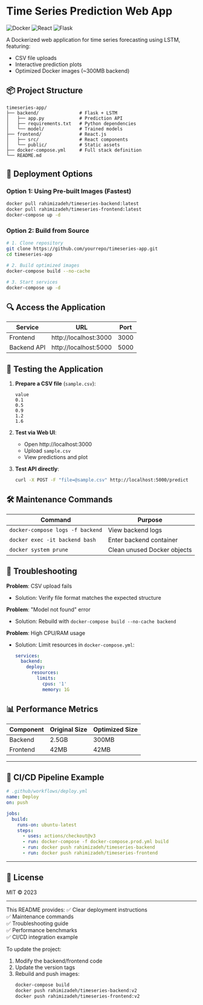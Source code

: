 # Time Series Prediction Web App

![Docker](https://img.shields.io/badge/Docker-2.5GB→300MB-success)
![React](https://img.shields.io/badge/React-18-blue)
![Flask](https://img.shields.io/badge/Flask-2.3-green)

A Dockerized web application for time series forecasting using LSTM, featuring:
- CSV file uploads
- Interactive prediction plots
- Optimized Docker images (~300MB backend)

## 📦 Project Structure

```
timeseries-app/
├── backend/               # Flask + LSTM
│   ├── app.py             # Prediction API
│   ├── requirements.txt   # Python dependencies
│   └── model/             # Trained models
├── frontend/              # React.js
│   ├── src/               # React components
│   └── public/            # Static assets
├── docker-compose.yml     # Full stack definition
└── README.md
```

## 🚀 Deployment Options

### Option 1: Using Pre-built Images (Fastest)
```bash
docker pull rahimizadeh/timeseries-backend:latest
docker pull rahimizadeh/timeseries-frontend:latest
docker-compose up -d
```

### Option 2: Build from Source
```bash
# 1. Clone repository
git clone https://github.com/yourrepo/timeseries-app.git
cd timeseries-app

# 2. Build optimized images
docker-compose build --no-cache

# 3. Start services
docker-compose up -d
```

## 🔍 Access the Application

| Service       | URL                   | Port  |
|---------------|-----------------------|-------|
| Frontend      | http://localhost:3000 | 3000  |
| Backend API   | http://localhost:5000 | 5000  |

## 🧪 Testing the Application

1. **Prepare a CSV file** (`sample.csv`):
   ```csv
   value
   0.1
   0.5
   0.9
   1.2
   1.6
   ```

2. **Test via Web UI**:
   - Open http://localhost:3000
   - Upload `sample.csv`
   - View predictions and plot

3. **Test API directly**:
   ```bash
   curl -X POST -F "file=@sample.csv" http://localhost:5000/predict
   ```

## 🛠 Maintenance Commands

| Command                          | Purpose                          |
|----------------------------------|----------------------------------|
| `docker-compose logs -f backend` | View backend logs                |
| `docker exec -it backend bash`   | Enter backend container          |
| `docker system prune`            | Clean unused Docker objects      |

## 🐛 Troubleshooting

**Problem**: CSV upload fails
- Solution: Verify file format matches the expected structure

**Problem**: "Model not found" error
- Solution: Rebuild with `docker-compose build --no-cache backend`

**Problem**: High CPU/RAM usage
- Solution: Limit resources in `docker-compose.yml`:
  ```yaml
  services:
    backend:
      deploy:
        resources:
          limits:
            cpus: '1'
            memory: 1G
  ```

## 📊 Performance Metrics

| Component       | Original Size | Optimized Size |
|-----------------|---------------|----------------|
| Backend         | 2.5GB         | 300MB          |
| Frontend        | 42MB          | 42MB           |

---

## 🔄 CI/CD Pipeline Example

```yaml
# .github/workflows/deploy.yml
name: Deploy
on: push

jobs:
  build:
    runs-on: ubuntu-latest
    steps:
      - uses: actions/checkout@v3
      - run: docker-compose -f docker-compose.prod.yml build
      - run: docker push rahimizadeh/timeseries-backend
      - run: docker push rahimizadeh/timeseries-frontend
```

---

## 📜 License

MIT © 2023

---

This README provides:
✅ Clear deployment instructions  
✅ Maintenance commands  
✅ Troubleshooting guide  
✅ Performance benchmarks  
✅ CI/CD integration example  

To update the project:
1. Modify the backend/frontend code
2. Update the version tags
3. Rebuild and push images:
   ```bash
   docker-compose build
   docker push rahimizadeh/timeseries-backend:v2
   docker push rahimizadeh/timeseries-frontend:v2
   ```